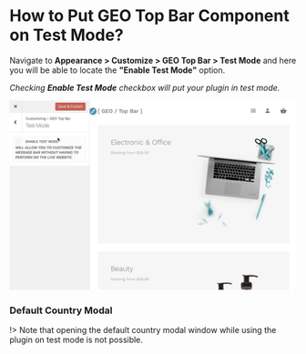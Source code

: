 # How to Put GEO Top Bar Component on Test Mode?

Navigate to **Appearance > Customize > GEO Top Bar > Test Mode** and here you will be able to locate the **"Enable Test Mode"** option.

*Checking **Enable Test Mode** checkbox will put your plugin in test mode.*

![Enable Test Mode](img/enable-test-mode_zkpqi4.gif)

### Default Country Modal

!> Note that opening the default country modal window while using the plugin on test mode is not possible.
